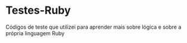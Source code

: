 # Testes-Ruby
Códigos de teste que utilizei para aprender mais sobre lógica e sobre a própria linguagem Ruby
